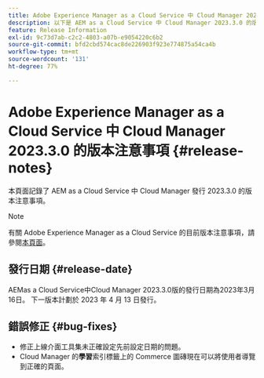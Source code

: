 ```yaml
---
title: Adobe Experience Manager as a Cloud Service 中 Cloud Manager 2023.3.0 的版本注意事項
description: 以下是 AEM as a Cloud Service 中 Cloud Manager 2023.3.0 的版本注意事項。
feature: Release Information
exl-id: 9c73d7ab-c2c2-4803-a07b-e9054220c6b2
source-git-commit: bfd2cbd574cac8de226903f923e774875a54ca4b
workflow-type: tm+mt
source-wordcount: '131'
ht-degree: 77%

---
```



# Adobe Experience Manager as a Cloud Service 中 Cloud Manager 2023.3.0 的版本注意事項 {#release-notes}

本頁面記錄了 AEM as a Cloud Service 中 Cloud Manager 發行 2023.3.0 的版本注意事項。

>[!NOTE]
>
>有關 Adobe Experience Manager as a Cloud Service 的目前版本注意事項，請參閱[本頁面](/help/release-notes/release-notes-cloud/release-notes-current.md)。

## 發行日期 {#release-date}

AEMas a Cloud Service中Cloud Manager 2023.3.0版的發行日期為2023年3月16日。 下一版本計劃於 2023 年 4 月 13 日發行。

## 錯誤修正 {#bug-fixes}

* 修正上線介面工具集未正確設定先前設定日期的問題。
* Cloud Manager 的&#x200B;**學習**&#x200B;索引標籤上的 Commerce 圖磚現在可以將使用者導覽到正確的頁面。
